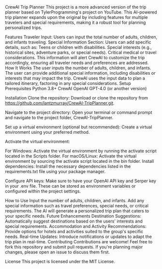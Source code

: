 CrewAI Trip Planner
This project is a more advanced version of the trip planner based on TylerProgramming's project on YouTube. This AI-powered trip planner expands upon the original by including features for multiple travelers and special requirements, making it a robust tool for planning personalized trips.

Features
Traveler Input: Users can input the total number of adults, children, and infants traveling.
Special Information Section: Users can add specific details, such as:
Teens or children with disabilities.
Special interests (e.g., historical sites, adventure parks, or special needs).
Critical medical or travel considerations.
This information will alert CrewAI to customize the trip accordingly, ensuring all traveler needs and preferences are addressed.
How It Works
The user inputs the number of adults, children, and infants.
The user can provide additional special information, including disabilities or interests that may impact the trip.
CrewAI uses the input data to plan a tailored itinerary, factoring in any special considerations.
Setup
Prerequisites
Python 3.8+
CrewAI
OpenAI GPT-4.0  (or another version)

Installation
Clone the repository:
Download or clone the repository from https://github.com/lantzmurray/CrewAI-TripPlanner.git.

Navigate to the project directory:
Open your terminal or command prompt and navigate to the project folder, CrewAI-TripPlanner.

Set up a virtual environment (optional but recommended):
Create a virtual environment using your preferred method.

Activate the virtual environment:

For Windows: Activate the virtual environment by running the activate script located in the Scripts folder.
For macOS/Linux: Activate the virtual environment by sourcing the activate script located in the bin folder.
Install dependencies:
Install the necessary dependencies listed in the requirements.txt file using your package manager.

Configure API keys:
Make sure to have your OpenAI API key and Serper key in your .env file. These can be stored as environment variables or configured within the project settings.


How to Use
Input the number of adults, children, and infants.
Add any special information such as travel preferences, special needs, or critical requirements.
The AI will generate a personalized trip plan that caters to your specific needs.
Future Enhancements
Destination Suggestions: Automatically suggest destinations based on the users' interests and special requirements.
Accommodation and Activity Recommendations: Provide options for hotels and activities suited to the group's specific needs.
Real-time Updates: Introduce notifications or updates to adapt the trip plan in real-time.
Contributing
Contributions are welcome! Feel free to fork this repository and submit pull requests. If you're planning major changes, please open an issue to discuss them first.

License
This project is licensed under the MIT License.



